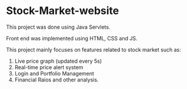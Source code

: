 # Stock-Market-website
This project was done using Java Servlets.

Front end was implemented using HTML, CSS and JS.

This project mainly focuses on features related to stock market such as:
  1. Live price graph (updated every 5s)
  2. Real-time price alert system
  3. Login and Portfolio Management
  4. Financial Raios and other analysis.
  
